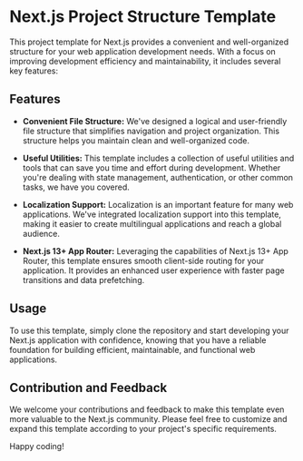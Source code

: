 # Next.js Project Structure Template

This project template for Next.js provides a convenient and well-organized structure for your web application development needs. With a focus on improving development efficiency and maintainability, it includes several key features:

## Features

- **Convenient File Structure:** We've designed a logical and user-friendly file structure that simplifies navigation and project organization. This structure helps you maintain clean and well-organized code.

- **Useful Utilities:** This template includes a collection of useful utilities and tools that can save you time and effort during development. Whether you're dealing with state management, authentication, or other common tasks, we have you covered.

- **Localization Support:** Localization is an important feature for many web applications. We've integrated localization support into this template, making it easier to create multilingual applications and reach a global audience.

- **Next.js 13+ App Router:** Leveraging the capabilities of Next.js 13+ App Router, this template ensures smooth client-side routing for your application. It provides an enhanced user experience with faster page transitions and data prefetching.

## Usage

To use this template, simply clone the repository and start developing your Next.js application with confidence, knowing that you have a reliable foundation for building efficient, maintainable, and functional web applications.

## Contribution and Feedback

We welcome your contributions and feedback to make this template even more valuable to the Next.js community. Please feel free to customize and expand this template according to your project's specific requirements.

Happy coding!
